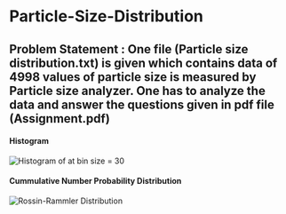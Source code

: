 # Particle-Size-Distribution

## Problem Statement : One file (Particle size distribution.txt) is given which contains data of 4998 values of particle size is measured by Particle size analyzer. One has to analyze the data and answer the questions given in pdf file (Assignment.pdf)
#### Histogram
   ![Histogram of at bin size = 30](https://user-images.githubusercontent.com/89005886/155194281-b36ae55b-0ad9-4f69-9b5e-c31a49afaf5e.png)
   
   
#### Cummulative Number Probability Distribution
   ![Rossin-Rammler Distribution](https://user-images.githubusercontent.com/89005886/155194439-2f57f09f-c793-4a18-a208-727ce25abecc.png)

